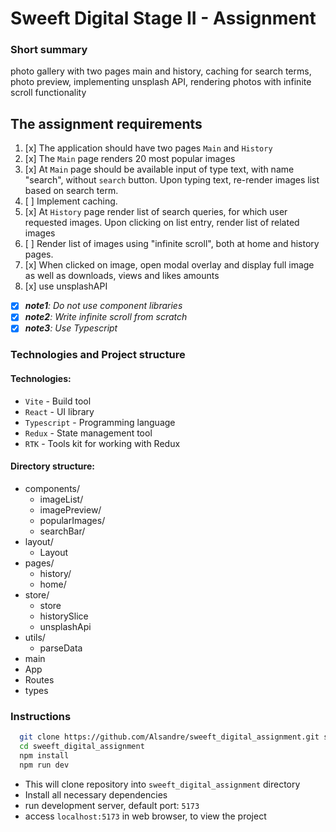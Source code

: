 # Sweeft Digital Stage II - Assignment

### Short summary

photo gallery with two pages main and history, caching for search terms, photo preview, implementing unsplash API, rendering photos with infinite scroll functionality

## The assignment requirements

1. [x] The application should have two pages `Main` and `History`
2. [x] The `Main` page renders 20 most popular images
3. [x] At `Main` page should be available input of type text, with name "search", without `search` button. Upon typing text, re-render images list based on search term.
4. [ ] Implement caching.
5. [x] At `History` page render list of search queries, for which user requested images. Upon clicking on list entry, render list of related images
6. [ ] Render list of images using "infinite scroll", both at home and history pages.
7. [x] When clicked on image, open modal overlay and display full image as well as downloads, views and likes amounts
8. [x] use unsplashAPI

- [x] _**note1**: Do not use component libraries_
- [x] _**note2**: Write infinite scroll from scratch_
- [x] _**note3**: Use Typescript_

### Technologies and Project structure

#### Technologies:

- `Vite` - Build tool
- `React` - UI library
- `Typescript` - Programming language
- `Redux` - State management tool
- `RTK` - Tools kit for working with Redux

#### Directory structure:

- components/
  - imageList/
  - imagePreview/
  - popularImages/
  - searchBar/
- layout/
  - Layout
- pages/
  - history/
  - home/
- store/
  - store
  - historySlice
  - unsplashApi
- utils/
  - parseData
- main
- App
- Routes
- types

### Instructions

```bash
  git clone https://github.com/Alsandre/sweeft_digital_assignment.git sweeft_digital_assignment
  cd sweeft_digital_assignment
  npm install
  npm run dev
```

- This will clone repository into `sweeft_digital_assignment` directory
- Install all necessary dependencies
- run development server, default port: `5173`
- access `localhost:5173` in web browser, to view the project
